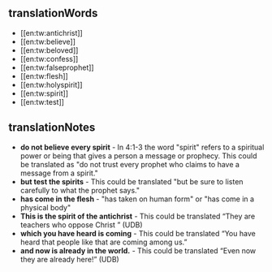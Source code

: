 ## translationWords

* [[en:tw:antichrist]]
* [[en:tw:believe]]
* [[en:tw:beloved]]
* [[en:tw:confess]]
* [[en:tw:falseprophet]]
* [[en:tw:flesh]]
* [[en:tw:holyspirit]]
* [[en:tw:spirit]]
* [[en:tw:test]]

## translationNotes

* **do not believe every spirit** - In 4:1-3 the word "spirit" refers to a spiritual power or being that gives a person a message or prophecy. This could be translated as "do not trust every prophet who claims to have a message from a spirit."
* **but test the spirits** - This could be translated "but be sure to listen carefully to what the prophet says."
* **has come in the flesh** - "has taken on human form" or "has come in a physical body"
* **This is the spirit of the antichrist** - This could be translated  “They are teachers who oppose Christ ” (UDB)
* **which you have heard is coming** - This could be translated  “You have heard that people like that are coming among us.”
* **and now is already in the world.** - This could be translated “Even now they are already here!” (UDB)
